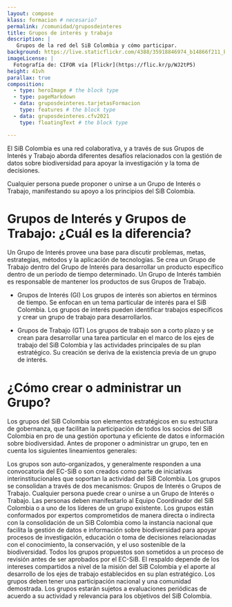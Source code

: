 ```yaml
---
layout: compose
klass: formacion # necesario?
permalink: /comunidad/gruposdeinteres
title: Grupos de interés y trabajo
description: |
   Grupos de la red del SiB Colombia y cómo participar.
background: https://live.staticflickr.com/4388/35918846974_b14866f211_b.jpg
imageLicense: |
  Fotografía de: CIFOR vía [Flickr](https://flic.kr/p/WJ2tP5) 
height: 41vh
parallax: true
composition:
  - type: heroImage # the block type
  - type: pageMarkdown
  - data: gruposdeinteres.tarjetasFormacion
    type: features # the block type
  - data: gruposdeinteres.cfv2021
    type: floatingText # the block type

---
```


El SiB Colombia es una red colaborativa, y a través de sus Grupos de Interés y Trabajo aborda diferentes desafíos relacionados con la gestión de datos sobre biodiversidad para apoyar la investigación y la toma de decisiones.

Cualquier persona puede proponer o unirse a un Grupo de Interés o Trabajo, manifestando su apoyo a los principios del SiB Colombia.


# Grupos de Interés y Grupos de Trabajo: ¿Cuál es la diferencia?

Un Grupo de Interés provee una base para discutir problemas, metas, estrategias, métodos y la aplicación de tecnologías. Se crea un Grupo de Trabajo dentro del Grupo de Interés para desarrollar un producto específico dentro de un período de tiempo determinado. Un Grupo de Interés también es responsable de mantener los productos de sus Grupos de Trabajo.

+ Grupos de Interés (GI)
Los grupos de interés son abiertos en términos de tiempo. Se enfocan en un tema particular de interés para el SiB Colombia. Los grupos de interés pueden identificar trabajos específicos y crear un grupo de trabajo para desarrollarlos.

+ Grupos de Trabajo (GT)
Los grupos de trabajo son a corto plazo y se crean para desarrollar una tarea particular en el marco de los ejes de trabajo del SiB Colombia y las actividades principales de su plan estratégico. Su creación se deriva de la existencia previa de un grupo de interés.

# ¿Cómo crear o administrar un Grupo?

Los grupos del SiB Colombia son elementos estratégicos en su estructura de gobernanza, que facilitan la participación de todos los socios del SiB Colombia en pro de una gestión oportuna y eficiente de datos e información sobre biodiversidad. Antes de proponer o administrar un grupo, ten en cuenta los siguientes lineamientos generales:

Los grupos son auto-organizados, y generalmente responden a una convocatoria del EC-SiB o son creados como parte de iniciativas interinstitucionales que soportan la actividad del SiB Colombia.
Los grupos se consolidan a través de dos mecanismos: Grupos de Interés o Grupos de Trabajo.
Cualquier persona puede crear o unirse a un Grupo de Interés o Trabajo. Las personas deben manifestarlo al Equipo Coordinador del SiB Colombia o a uno de los líderes de un grupo existente.
Los grupos están conformados por expertos comprometidos de manera directa o indirecta con la consolidación de un SiB Colombia como la instancia nacional que facilita la gestión de datos e información sobre biodiversidad para apoyar procesos de investigación, educación o toma de decisiones relacionadas con el conocimiento, la conservación, y el uso sostenible de la biodiversidad.
Todos los grupos propuestos son sometidos a un proceso de revisión antes de ser aprobados por el EC-SiB. El respaldo depende de los intereses compartidos a nivel de la misión del SiB Colombia y el aporte al desarrollo de los ejes de trabajo establecidos en su plan estratégico.
Los grupos deben tener una participación nacional y una comunidad demostrada.
Los grupos estarán sujetos a evaluaciones periódicas de acuerdo a su actividad y relevancia para los objetivos del SiB Colombia.

